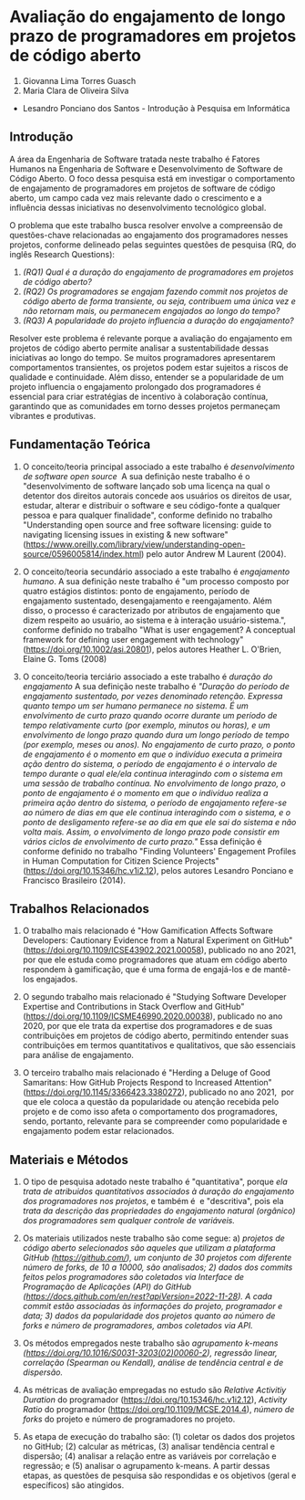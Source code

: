 # Avaliação do engajamento de longo prazo de programadores em projetos de código aberto

1. Giovanna Lima Torres Guasch
2. Maria Clara de Oliveira Silva
* Lesandro Ponciano dos Santos - Introdução à Pesquisa em Informática

## Introdução

A área da Engenharia de Software tratada neste trabalho é Fatores Humanos na Engenharia de Software e Desenvolvimento de Software de Código Aberto. O foco dessa pesquisa está em investigar o comportamento de engajamento de programadores em projetos de software de código aberto, um campo cada vez mais relevante dado o crescimento e a influência dessas iniciativas no desenvolvimento tecnológico global.

O problema que este trabalho busca resolver envolve a compreensão de questões-chave relacionadas ao engajamento dos programadores nesses projetos, conforme delineado pelas seguintes questões de pesquisa (RQ, do inglês Research Questions):

1. _(RQ1) Qual é a duração do engajamento de programadores em projetos de código aberto?_
2. _(RQ2) Os programadores se engajam fazendo commit nos projetos de código aberto de forma transiente, ou seja, contribuem uma única vez e não retornam mais, ou permanecem engajados ao longo do tempo?_
3. _(RQ3) A popularidade do projeto influencia a duração do engajamento?_

Resolver este problema é relevante porque a avaliação do engajamento em projetos de código aberto permite analisar a sustentabilidade dessas iniciativas ao longo do tempo. Se muitos programadores apresentarem comportamentos transientes, os projetos podem estar sujeitos a riscos de qualidade e continuidade. Além disso, entender se a popularidade de um projeto influencia o engajamento prolongado dos programadores é essencial para criar estratégias de incentivo à colaboração contínua, garantindo que as comunidades em torno desses projetos permaneçam vibrantes e produtivas.

## Fundamentação Teórica

1. O conceito/teoria principal associado a este trabalho é _desenvolvimento de software open source_  A sua definição neste trabalho é o "desenvolvimento de software lançado sob uma licença na qual o detentor dos direitos autorais concede aos usuários os direitos de usar, estudar, alterar e distribuir o software e seu código-fonte a qualquer pessoa e para qualquer finalidade", conforme definido no trabalho "Understanding open source and free software licensing: guide to navigating licensing issues in existing & new software" (https://www.oreilly.com/library/view/understanding-open-source/0596005814/index.html) pelo autor Andrew M Laurent (2004).

1. O conceito/teoria secundário associado a este trabalho é _engajamento humano_. A sua definição neste trabalho é "um processo composto por quatro estágios distintos: ponto de engajamento, período de engajamento sustentado, desengajamento e reengajamento. Além disso, o processo é caracterizado por atributos de engajamento que dizem respeito ao usuário, ao sistema e à interação usuário-sistema.", conforme definido no trabalho "What is user engagement? A conceptual framework for defining user engagement with technology" (https://doi.org/10.1002/asi.20801), pelos autores Heather L. O'Brien, Elaine G. Toms (2008)

1. O conceito/teoria terciário associado a este trabalho é _duração do engajamento_ A sua definição neste trabalho é _"Duração do período de engajamento sustentado, por vezes denominado retenção. Expressa quanto tempo um ser humano permanece no sistema. É um envolvimento de curto prazo quando ocorre durante um período de tempo relativamente curto (por exemplo, minutos ou horas), e um envolvimento de longo prazo quando dura um longo período de tempo (por exemplo, meses ou anos). No engajamento de curto prazo, o ponto de engajamento é o momento em que o indivíduo executa a primeira ação dentro do sistema, o período de engajamento é o intervalo de tempo durante o qual ele/ela continua interagindo com o sistema em uma sessão de trabalho contínua. No envolvimento de longo prazo, o ponto de engajamento é o momento em que o indivíduo realiza a primeira ação dentro do sistema, o período de engajamento refere-se ao número de dias em que ele continua interagindo com o sistema, e o ponto de desligamento refere-se ao dia em que ele sai do sistema e não volta mais. Assim, o envolvimento de longo prazo pode consistir em vários ciclos de envolvimento de curto prazo."_ Essa definição é conforme definido no trabalho "Finding Volunteers' Engagement Profiles in Human Computation for Citizen Science Projects" (https://doi.org/10.15346/hc.v1i2.12), pelos autores Lesandro Ponciano e Francisco Brasileiro (2014).   


## Trabalhos Relacionados

1. O trabalho mais relacionado é "How Gamification Affects Software Developers: Cautionary Evidence from a Natural Experiment on GitHub" (https://doi.org/10.1109/ICSE43902.2021.00058), publicado no ano 2021, por que ele estuda como programadores que atuam em código aberto respondem à gamificação, que é uma forma de engajá-los e de mantê-los engajados.

1. O segundo trabalho mais relacionado é "Studying Software Developer Expertise and Contributions in Stack Overflow and GitHub" (https://doi.org/10.1109/ICSME46990.2020.00038), publicado no ano 2020, por que ele trata da expertise dos programadores e de suas contribuições em projetos de código aberto, permitindo entender suas contribuições em termos quantitativos e qualitativos, que são essenciais para análise de engajamento.

1. O terceiro trabalho mais relacionado é "Herding a Deluge of Good Samaritans: How GitHub Projects Respond to Increased Attention" (https://doi.org/10.1145/3366423.3380272), publicado no ano 2021,  por que ele coloca a questão da popularidade ou atenção recebida pelo projeto e de como isso afeta o comportamento dos programadores, sendo, portanto, relevante para se compreender como popularidade e engajamento podem estar relacionados.
## Materiais e Métodos

1. O tipo de pesquisa adotado neste trabalho é "quantitativa", porque _ela trata de atribuidos quantitativos associados à duração do engajamento dos programadores nos projetos_, e também é  e "descritiva", pois ela _trata da descrição das propriedades do engajamento natural (orgânico) dos programadores sem qualquer controle de variáveis._

1. Os materiais utilizados neste trabalho são come segue: a) _projetos de código aberto selecionados são aqueles que utilizam a plataforma GitHub (https://github.com/), um conjunto de 30 projetos com diferente número de forks, de 10 a 10000, são analisados; 2) dados dos commits feitos pelos programadores são coletados via Interface de Programação de Aplicações (API) do GitHub (https://docs.github.com/en/rest?apiVersion=2022-11-28). A cada commit estão associadas às informações do projeto, programador e data; 3) dados da popularidade dos projetos quanto ao número de forks e número de programadores, ambos coletados via API._

1. Os métodos empregados neste trabalho são _agrupamento k-means (https://doi.org/10.1016/S0031-3203(02)00060-2), regressão linear, correlação (Spearman ou Kendall), análise de tendência central e de dispersão._

1. As métricas de avaliação empregadas no estudo são _Relative Activitiy Duration_ do programador (https://doi.org/10.15346/hc.v1i2.12), _Activity Ratio_ do programador (https://doi.org/10.1109/MCSE.2014.4), _número de forks_ do projeto e número de programadores no projeto. 

1. As etapa de execução do trabalho são: (1) coletar os dados dos projetos no GitHub; (2) calcular as métricas, (3) analisar tendência central e dispersão; (4) analisar a relação entre as variáveis por correlação e regressão; e (5) analisar o agrupamento k-means. A partir dessas etapas, as questões de pesquisa são respondidas e os objetivos (geral e específicos) são atingidos.
